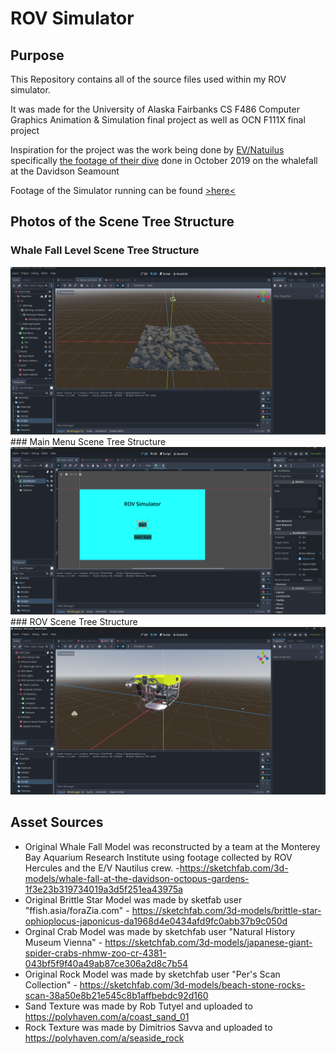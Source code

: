 # ROV Simulator

## Purpose
  This Repository contains all of the source files used within my ROV simulator. 
  
  It was made for the University of Alaska Fairbanks CS F486 Computer Graphics Animation & Simulation final project as well as OCN F111X final project 

  Inspiration for the project was the work being done by [EV/Natuilus](https://nautiluslive.org/) specifically [the footage of their dive](https://www.youtube.com/watch?v=CZzQhiNQXxU) done in October 2019 on the whalefall at the Davidson Seamount

  Footage of the Simulator running can be found [>here<](https://www.youtube.com/watch?v=X8mR3FNYswM)
  
## Photos of the Scene Tree Structure
### Whale Fall Level Scene Tree Structure
<img src=https://github.com/AeJohnson13/CS486-ROV/blob/main/Screenshot%202024-12-09%20202459.png> 
### Main Menu Scene Tree Structure
<img src=https://github.com/AeJohnson13/CS486-ROV/blob/main/Screenshot%202024-12-09%20202513.png> 
### ROV Scene Tree Structure
<img src=https://github.com/AeJohnson13/CS486-ROV/blob/main/Screenshot%202024-12-09%20202536.png> 


## Asset Sources 
* Original Whale Fall Model was reconstructed by a team at the Monterey Bay Aquarium Research Institute using footage collected by ROV Hercules and the E/V Nautilus crew. -<https://sketchfab.com/3d-models/whale-fall-at-the-davidson-octopus-gardens-1f3e23b319734019a3d5f251ea43975a> 
* Original Brittle Star Model was made by sketfab user "ffish.asia/foraZia.com" - <https://sketchfab.com/3d-models/brittle-star-ophioplocus-japonicus-da1968d4e0434afd9fc0abb37b9c050d> 
* Orginal Crab Model was made by sketchfab user "Natural History Museum Vienna" - <https://sketchfab.com/3d-models/japanese-giant-spider-crabs-nhmw-zoo-cr-4381-043bf5f9f40a49ab87ce306a2d8c7b54>
* Original Rock Model was  made by sketchfab user "Per's Scan Collection" - <https://sketchfab.com/3d-models/beach-stone-rocks-scan-38a50e8b21e545c8b1affbebdc92d160>
* Sand Texture was made by Rob Tutyel and uploaded to <https://polyhaven.com/a/coast_sand_01>
* Rock Texture was made by Dimitrios Savva and uploaded to <https://polyhaven.com/a/seaside_rock>

